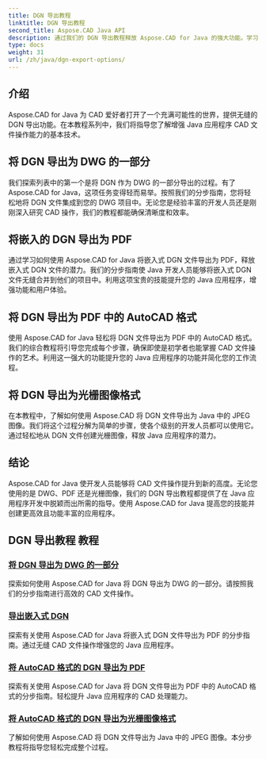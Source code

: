 ```yaml
---
title: DGN 导出教程
linktitle: DGN 导出教程
second_title: Aspose.CAD Java API
description: 通过我们的 DGN 导出教程释放 Aspose.CAD for Java 的强大功能。学习高效的 CAD 文件操作，从将 DGN 作为 DWG 的一部分导出到轻松创建光栅图像。
type: docs
weight: 31
url: /zh/java/dgn-export-options/
---
```

## 介绍

Aspose.CAD for Java 为 CAD 爱好者打开了一个充满可能性的世界，提供无缝的 DGN 导出功能。在本教程系列中，我们将指导您了解增强 Java 应用程序 CAD 文件操作能力的基本技术。

## 将 DGN 导出为 DWG 的一部分

我们探索列表中的第一个是将 DGN 作为 DWG 的一部分导出的过程。有了 Aspose.CAD for Java，这项任务变得轻而易举。按照我们的分步指南，您将轻松地将 DGN 文件集成到您的 DWG 项目中。无论您是经验丰富的开发人员还是刚刚深入研究 CAD 操作，我们的教程都能确保清晰度和效率。

## 将嵌入的 DGN 导出为 PDF

通过学习如何使用 Aspose.CAD for Java 将嵌入式 DGN 文件导出为 PDF，释放嵌入式 DGN 文件的潜力。我们的分步指南使 Java 开发人员能够将嵌入式 DGN 文件无缝合并到他们的项目中。利用这项宝贵的技能提升您的 Java 应用程序，增强功能和用户体验。

## 将 DGN 导出为 PDF 中的 AutoCAD 格式

使用 Aspose.CAD for Java 轻松将 DGN 文件导出为 PDF 中的 AutoCAD 格式。我们的综合教程将引导您完成每个步骤，确保即使是初学者也能掌握 CAD 文件操作的艺术。利用这一强大的功能提升您的 Java 应用程序的功能并简化您的工作流程。

## 将 DGN 导出为光栅图像格式

在本教程中，了解如何使用 Aspose.CAD 将 DGN 文件导出为 Java 中的 JPEG 图像。我们将这个过程分解为简单的步骤，使各个级别的开发人员都可以使用它。通过轻松地从 DGN 文件创建光栅图像，释放 Java 应用程序的潜力。

## 结论

Aspose.CAD for Java 使开发人员能够将 CAD 文件操作提升到新的高度。无论您使用的是 DWG、PDF 还是光栅图像，我们的 DGN 导出教程都提供了在 Java 应用程序开发中脱颖而出所需的指导。使用 Aspose.CAD for Java 提高您的技能并创建更高效且功能丰富的应用程序。
## DGN 导出教程 教程
### [将 DGN 导出为 DWG 的一部分](./export-dgn-as-part-of-dwg/)
探索如何使用 Aspose.CAD for Java 将 DGN 导出为 DWG 的一部分。请按照我们的分步指南进行高效的 CAD 文件操作。
### [导出嵌入式 DGN](./export-embedded-dgn/)
探索有关使用 Aspose.CAD for Java 将嵌入式 DGN 文件导出为 PDF 的分步指南。通过无缝 CAD 文件操作增强您的 Java 应用程序。
### [将 AutoCAD 格式的 DGN 导出为 PDF](./exporting-dgn-to-pdf/)
探索有关使用 Aspose.CAD for Java 将 DGN 文件导出为 PDF 中的 AutoCAD 格式的分步指南。轻松提升 Java 应用程序的 CAD 处理能力。
### [将 AutoCAD 格式的 DGN 导出为光栅图像格式](./exporting-dgn-to-raster-image/)
了解如何使用 Aspose.CAD 将 DGN 文件导出为 Java 中的 JPEG 图像。本分步教程将指导您轻松完成整个过程。